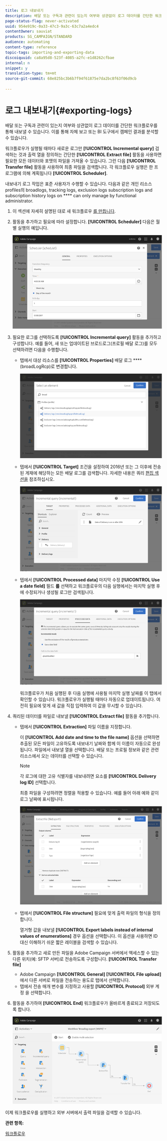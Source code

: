 ```yaml
---
title: 로그 내보내기
description: 배달 또는 구독과 관련이 있는지 여부와 상관없이 로그 데이터를 간단한 워크플로우를 통해 내보낼 수 있습니다.
page-status-flag: never-activated
uuid: 954e919c-0a33-47c3-9a3c-63c7a2a4edc4
contentOwner: sauviat
products: SG_CAMPAIGN/STANDARD
audience: automating
content-type: reference
topic-tags: importing-and-exporting-data
discoiquuid: ca8a95d8-523f-4085-a2fc-e1d8262cfbae
internal: n
snippet: y
translation-type: tm+mt
source-git-commit: 68e825bc3b6b7f94f61875e7da2bc8f63f06d9cb

---
```



# 로그 내보내기{#exporting-logs}

배달 또는 구독과 관련이 있는지 여부와 상관없이 로그 데이터를 간단한 워크플로우를 통해 내보낼 수 있습니다. 이를 통해 자체 보고 또는 BI 도구에서 캠페인 결과를 분석할 수 있습니다.

워크플로우가 실행될 때마다 새로운 로그만 **[!UICONTROL Incremental query]** 검색하는 것과 출력 열을 정의하는 간단한 **[!UICONTROL Extract file]** 활동을 사용하면 필요한 모든 데이터와 포맷의 파일을 가져올 수 있습니다. 그런 다음 **[!UICONTROL Transfer file]** 활동을 사용하여 최종 파일을 검색합니다. 각 워크플로우 실행은 한 프로그램에 의해 계획됩니다 **[!UICONTROL Scheduler]**.

내보내기 로그 작업은 표준 사용자가 수행할 수 있습니다. 다음과 같은 개인 리소스 profiles의 broadlogs, tracking logs, exclusion logs subscription logs and subscription history logs on **** can only manage by functional administrator.

1. 이 섹션에 자세히 설명된 대로 새 워크플로우 [를 만듭니다](../../automating/using/building-a-workflow.md#creating-a-workflow).
1. 활동을 추가하고 필요에 따라 설정합니다. **[!UICONTROL Scheduler]** 다음은 월별 실행의 예입니다.

   ![](assets/export_logs_scheduler.png)

1. 필요한 로그를 선택하도록 **[!UICONTROL Incremental query]** 활동을 추가하고 구성합니다. 예를 들어, 새 또는 업데이트된 브로드로그(프로필 배달 로그)를 모두 선택하려면 다음을 수행합니다.

   * 탭에서 대상 리소스를 **[!UICONTROL Properties]** 배달 로그 **** (broadLogRcp)로 변경합니다.

      ![](assets/export_logs_query_properties.png)

   * 탭에서 **[!UICONTROL Target]** 조건을 설정하여 2016년 또는 그 이후에 전송된 게재에 해당하는 모든 배달 로그를 검색합니다. 자세한 내용은 쿼리 [편집 섹션을](../../automating/using/editing-queries.md#creating-queries) 참조하십시오.

      ![](assets/export_logs_query_target.png)

   * 탭에서 **[!UICONTROL Processed data]** 마지막 수정 **[!UICONTROL Use a date field]** 필드 **를** 선택하고 워크플로우의 다음 실행에서는 마지막 실행 후에 수정되거나 생성될 로그만 검색됩니다.

      ![](assets/export_logs_query_processeddata.png)

      워크플로우가 처음 실행된 후 다음 실행에 사용될 마지막 실행 날짜를 이 탭에서 확인할 수 있습니다. 워크플로우가 실행될 때마다 자동으로 업데이트됩니다. 여전히 필요에 맞게 새 값을 직접 입력하여 이 값을 무시할 수 있습니다.

1. 쿼리된 데이터를 파일로 내보낼 **[!UICONTROL Extract file]** 활동을 추가합니다.

   * 탭에서 **[!UICONTROL Extraction]** 파일 이름을 지정합니다.

      이 **[!UICONTROL Add date and time to the file name]** 옵션을 선택하면 추출된 모든 파일이 고유하도록 내보내기 날짜와 함께 이 이름이 자동으로 완성됩니다. 파일에서 내보낼 열을 선택합니다. 배달 또는 프로필 정보와 같은 관련 리소스에서 오는 데이터를 선택할 수 있습니다.

      >[!NOTE]
      >
      >각 로그에 대한 고유 식별자를 내보내려면 요소를 **[!UICONTROL Delivery log ID]** 선택합니다.

      최종 파일을 구성하려면 정렬을 적용할 수 있습니다. 예를 들어 아래 예와 같이 로그 날짜에 표시됩니다.

      ![](assets/export_logs_extractfile_extraction.png)

   * 탭에서 **[!UICONTROL File structure]** 필요에 맞게 출력 파일의 형식을 정의합니다.

      열거형 값을 내보낼 **[!UICONTROL Export labels instead of internal values of enumerations]** 경우 옵션을 선택합니다. 이 옵션을 사용하면 ID 대신 이해하기 쉬운 짧은 레이블을 검색할 수 있습니다.

1. 활동을 추가하고 새로 만든 파일을 Adobe Campaign 서버에서 액세스할 수 있는 다른 위치(예: SFTP 서버)로 전송하도록 구성합니다. **[!UICONTROL Transfer file]**

   * Adobe Campaign **[!UICONTROL General]** **[!UICONTROL File upload]** 에서 다른 서버로 파일을 전송하는 용도로 탭에서 선택합니다.
   * 탭에서 전송 매개 변수를 지정하고 사용할 **[!UICONTROL Protocol]** 외부 계정 [](../../administration/using/external-accounts.md#creating-an-external-account) 을 선택합니다.

1. 활동을 추가하여 **[!UICONTROL End]** 워크플로우가 올바르게 종료되고 저장되도록 합니다.

   ![](assets/export_logs_example_workflow.png)

이제 워크플로우를 실행하고 외부 서버에서 출력 파일을 검색할 수 있습니다.

**관련 항목:**

[워크플로우](../../automating/using/get-started-workflows.md)
